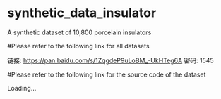 # synthetic_data_insulator

A synthetic dataset of 10,800 porcelain insulators

#Please refer to the following link for all datasets

链接: https://pan.baidu.com/s/1ZqgdeP9uLoBM_-UkHTeg6A  密码: 1545


#Please refer to the following link for the source code of the dataset

Loading...
